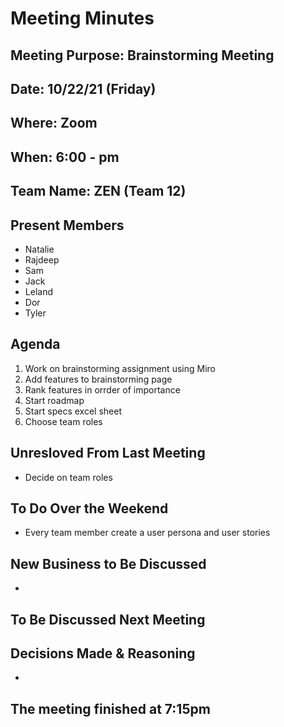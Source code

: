 # Meeting Minutes
## Meeting Purpose: Brainstorming Meeting
## Date: 10/22/21 (Friday)
## Where: Zoom
## When: 6:00 -  pm
## Team Name: ZEN (Team 12)

## Present Members
- Natalie
- Rajdeep
- Sam
- Jack
- Leland
- Dor
- Tyler

## Agenda
1. Work on brainstorming assignment using Miro
2. Add features to brainstorming page
3. Rank features in orrder of importance
4. Start roadmap
5. Start specs excel sheet
6. Choose team roles

## Unresloved From Last Meeting
- Decide on team roles

## To Do Over the Weekend
- Every team member create a user persona and user stories


## New Business to Be Discussed
- 

## To Be Discussed Next Meeting


## Decisions Made & Reasoning
- 

## The meeting finished at 7:15pm


